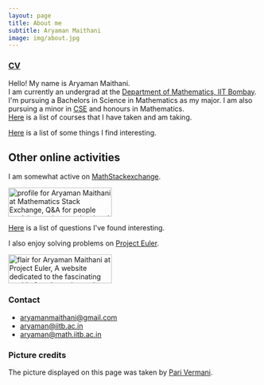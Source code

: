 ```yaml
---
layout: page
title: About me
subtitle: Aryaman Maithani
image: img/about.jpg
---
```


### [CV](/files/CV.pdf)

Hello! My name is Aryaman Maithani.  
I am currently an undergrad at the [Department of Mathematics, IIT Bombay](http://www.math.iitb.ac.in). I'm pursuing a Bachelors in Science in Mathematics as my major. I am also pursuing a minor in [CSE](http://www.cse.iitb.ac.in) and honours in Mathematics.   
[Here](/aboutme/courses) is a list of courses that I have taken and am taking.

[Here](cool) is a list of some things I find interesting.

## Other online activities

I am somewhat active on [MathStackexchange](https://math.stackexchange.com/).

<a href="https://math.stackexchange.com/users/427810/aryaman-maithani"><img src="https://math.stackexchange.com/users/flair/427810.png?theme=dark" width="208" height="58" alt="profile for Aryaman Maithani at Mathematics Stack Exchange, Q&amp;A for people studying math at any level and professionals in related fields" title="profile for Aryaman Maithani at Mathematics Stack Exchange, Q&amp;A for people studying math at any level and professionals in related fields"></a>

[Here](stackex) is a list of questions I've found interesting.

I also enjoy solving problems on [Project Euler](https://projecteuler.net/).

<a href="https://projecteuler.net/"><img src="https://projecteuler.net/profile/skandalio.png" width="208" height="58" alt="flair for Aryaman Maithani at Project Euler, A website dedicated to the fascinating world of mathematics and programming." title="Project Euler, A website dedicated to the fascinating world of mathematics and programming."></a>

### Contact

* [aryamanmaithani@gmail.com](mailto:aryamanmaithani@gmail.com)
* [aryaman@iitb.ac.in](mailto:aryaman@iitb.ac.in)
* [aryaman@math.iitb.ac.in](mailto:aryaman@math.iitb.ac.in)


### Picture credits
The picture displayed on this page was taken by [Pari Vermani](/img/park.jpg).
